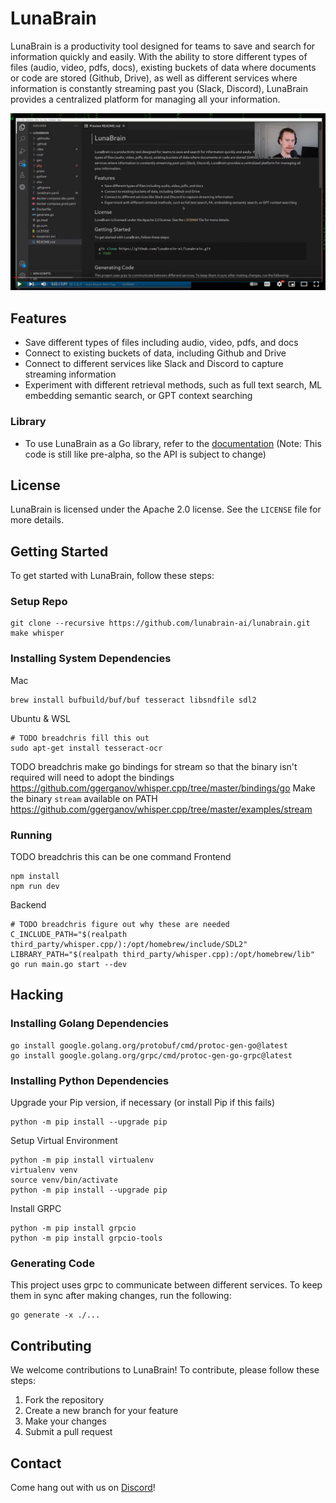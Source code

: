 # LunaBrain

LunaBrain is a productivity tool designed for teams to save and search for information quickly and easily. With the ability to store different types of files (audio, video, pdfs, docs), existing buckets of data where documents or code are stored (Github, Drive), as well as different services where information is constantly streaming past you (Slack, Discord), LunaBrain provides a centralized platform for managing all your information.

[![LunaBrain Demo](site/assets/images/demo.png)](http://www.youtube.com/watch?v=znCMrtOcjb0 "LunaBrain Demo")

## Features

- Save different types of files including audio, video, pdfs, and docs
- Connect to existing buckets of data, including Github and Drive
- Connect to different services like Slack and Discord to capture streaming information
- Experiment with different retrieval methods, such as full text search, ML embedding semantic search, or GPT context searching

### Library 
- To use LunaBrain as a Go library, refer to the [documentation](https://pkg.go.dev/github.com/lunabrain-ai/lunabrain) (Note: This code is still like pre-alpha, so the API is subject to change)

## License

LunaBrain is licensed under the Apache 2.0 license. See the `LICENSE` file for more details.

## Getting Started

To get started with LunaBrain, follow these steps:

### Setup Repo

```shell
git clone --recursive https://github.com/lunabrain-ai/lunabrain.git
make whisper
```

### Installing System Dependencies

Mac
```shell
brew install bufbuild/buf/buf tesseract libsndfile sdl2
```

Ubuntu & WSL
```shell
# TODO breadchris fill this out
sudo apt-get install tesseract-ocr
```

TODO breadchris make go bindings for stream so that the binary isn't required
will need to adopt the bindings https://github.com/ggerganov/whisper.cpp/tree/master/bindings/go
Make the binary `stream` available on PATH https://github.com/ggerganov/whisper.cpp/tree/master/examples/stream

### Running

TODO breadchris this can be one command
Frontend
```shell
npm install
npm run dev
```

Backend
```shell
# TODO breadchris figure out why these are needed
C_INCLUDE_PATH="$(realpath third_party/whisper.cpp/):/opt/homebrew/include/SDL2" LIBRARY_PATH="$(realpath third_party/whisper.cpp):/opt/homebrew/lib" go run main.go start --dev
```

## Hacking

### Installing Golang Dependencies

```shell
go install google.golang.org/protobuf/cmd/protoc-gen-go@latest
go install google.golang.org/grpc/cmd/protoc-gen-go-grpc@latest
```

### Installing Python Dependencies

Upgrade your Pip version, if necessary (or install Pip if this fails)
```shell
python -m pip install --upgrade pip
```

Setup Virtual Environment

```shell
python -m pip install virtualenv
virtualenv venv
source venv/bin/activate
python -m pip install --upgrade pip
```

Install GRPC

```shell
python -m pip install grpcio
python -m pip install grpcio-tools
```

### Generating Code
This project uses grpc to communicate between different services. To keep them in sync after making changes, run the following:
```shell
go generate -x ./...
```

## Contributing

We welcome contributions to LunaBrain! To contribute, please follow these steps:

1. Fork the repository
2. Create a new branch for your feature
3. Make your changes
4. Submit a pull request

## Contact

Come hang out with us on [Discord](https://discord.gg/jSWJCHCV)!

